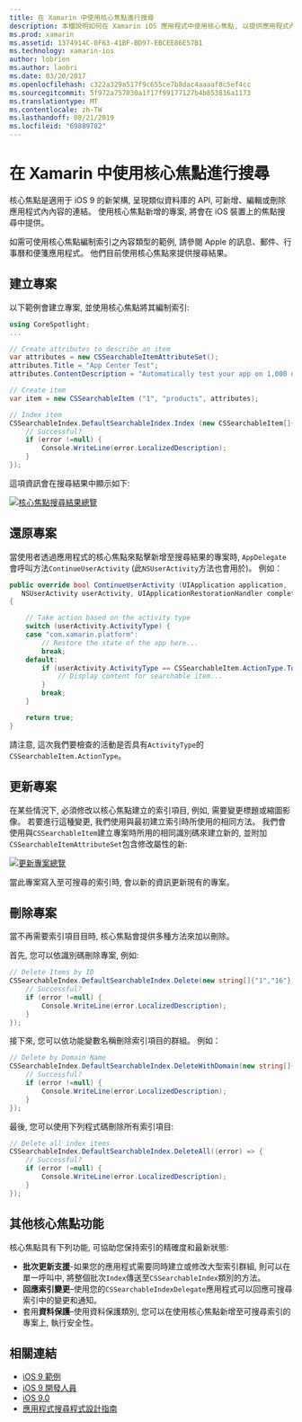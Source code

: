 ```yaml
---
title: 在 Xamarin 中使用核心焦點進行搜尋
description: 本檔說明如何在 Xamarin iOS 應用程式中使用核心焦點, 以提供應用程式內內容的連結。 它討論如何建立、還原、更新和刪除可搜尋的專案。
ms.prod: xamarin
ms.assetid: 1374914C-0F63-41BF-BD97-EBCEE86E57B1
ms.technology: xamarin-ios
author: lobrien
ms.author: laobri
ms.date: 03/20/2017
ms.openlocfilehash: c322a329a517f9c655ce7b8dac4aaaaf8c5ef4cc
ms.sourcegitcommit: 5f972a757030a1f17f99177127b4b853816a1173
ms.translationtype: MT
ms.contentlocale: zh-TW
ms.lasthandoff: 08/21/2019
ms.locfileid: "69889782"
---
```

# <a name="search-with-core-spotlight-in-xamarinios"></a>在 Xamarin 中使用核心焦點進行搜尋

核心焦點是適用于 iOS 9 的新架構, 呈現類似資料庫的 API, 可新增、編輯或刪除應用程式內內容的連結。 使用核心焦點新增的專案, 將會在 iOS 裝置上的焦點搜尋中提供。

如需可使用核心焦點編制索引之內容類型的範例, 請參閱 Apple 的訊息、郵件、行事曆和便箋應用程式。 他們目前使用核心焦點來提供搜尋結果。

## <a name="creating-an-item"></a>建立專案

以下範例會建立專案, 並使用核心焦點將其編制索引:

```csharp
using CoreSpotlight;
...

// Create attributes to describe an item
var attributes = new CSSearchableItemAttributeSet();
attributes.Title = "App Center Test";
attributes.ContentDescription = "Automatically test your app on 1,000 devices in the cloud.";

// Create item
var item = new CSSearchableItem ("1", "products", attributes);

// Index item
CSSearchableIndex.DefaultSearchableIndex.Index (new CSSearchableItem[]{ item }, (error) => {
    // Successful?
    if (error !=null) {
        Console.WriteLine(error.LocalizedDescription);
    }
});
```

這項資訊會在搜尋結果中顯示如下:

[![](corespotlight-images/corespotlight01.png "核心焦點搜尋結果總覽")](corespotlight-images/corespotlight01.png#lightbox)

## <a name="restoring-an-item"></a>還原專案

當使用者透過應用程式的核心焦點來點擊新增至搜尋結果的專案時, `AppDelegate`會呼叫方法`ContinueUserActivity` (此`NSUserActivity`方法也會用於)。 例如：

```csharp
public override bool ContinueUserActivity (UIApplication application,
   NSUserActivity userActivity, UIApplicationRestorationHandler completionHandler)
{

    // Take action based on the activity type
    switch (userActivity.ActivityType) {
    case "com.xamarin.platform":
        // Restore the state of the app here...
        break;
    default:
        if (userActivity.ActivityType == CSSearchableItem.ActionType.ToString ()) {
            // Display content for searchable item...
        }
        break;
    }

    return true;
}
```

請注意, 這次我們要檢查的活動是否具有`ActivityType`的`CSSearchableItem.ActionType`。

## <a name="updating-an-item"></a>更新專案

在某些情況下, 必須修改以核心焦點建立的索引項目, 例如, 需要變更標題或縮圖影像。 若要進行這種變更, 我們使用與最初建立索引時所使用的相同方法。
我們會使用與`CSSearchableItem`建立專案時所用的相同識別碼來建立新的, 並附加`CSSearchableItemAttributeSet`包含修改屬性的新:

[![](corespotlight-images/corespotlight02.png "更新專案總覽")](corespotlight-images/corespotlight02.png#lightbox)

當此專案寫入至可搜尋的索引時, 會以新的資訊更新現有的專案。

## <a name="deleting-an-item"></a>刪除專案

當不再需要索引項目目時, 核心焦點會提供多種方法來加以刪除。

首先, 您可以依識別碼刪除專案, 例如:

```csharp
// Delete Items by ID
CSSearchableIndex.DefaultSearchableIndex.Delete(new string[]{"1","16"},(error) => {
    // Successful?
    if (error !=null) {
        Console.WriteLine(error.LocalizedDescription);
    }
});
```

接下來, 您可以依功能變數名稱刪除索引項目的群組。 例如：

```csharp
// Delete by Domain Name
CSSearchableIndex.DefaultSearchableIndex.DeleteWithDomain(new string[]{"domain-name"},(error) => {
    // Successful?
    if (error !=null) {
        Console.WriteLine(error.LocalizedDescription);
    }
});
```

最後, 您可以使用下列程式碼刪除所有索引項目:

```csharp
// Delete all index items
CSSearchableIndex.DefaultSearchableIndex.DeleteAll((error) => {
    // Successful?
    if (error !=null) {
        Console.WriteLine(error.LocalizedDescription);
    }
});
```

## <a name="additional-core-spotlight-features"></a>其他核心焦點功能

核心焦點具有下列功能, 可協助您保持索引的精確度和最新狀態:

- **批次更新支援**-如果您的應用程式需要同時建立或修改大型索引群組, 則可以在單一呼叫中, 將整個批次`Index`傳送至`CSSearchableIndex`類別的方法。
- **回應索引變更**–使用您的`CSSearchableIndexDelegate`應用程式可以回應可搜尋索引中的變更和通知。
- 套用**資料保護**–使用資料保護類別, 您可以在使用核心焦點新增至可搜尋索引的專案上, 執行安全性。



## <a name="related-links"></a>相關連結

- [iOS 9 範例](https://docs.microsoft.com/samples/browse/?products=xamarin&term=Xamarin.iOS+iOS9)
- [iOS 9 開發人員](https://developer.apple.com/ios/pre-release/)
- [iOS 9.0](https://developer.apple.com/library/prerelease/ios/releasenotes/General/WhatsNewIniOS/Articles/iOS9.html)
- [應用程式搜尋程式設計指南](https://developer.apple.com/library/prerelease/ios/documentation/General/Conceptual/AppSearch/index.html#//apple_ref/doc/uid/TP40016308)

